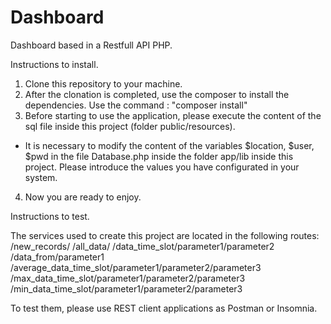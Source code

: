 # Dashboard

Dashboard based in a Restfull API PHP.

Instructions to install.
1. Clone this repository to your machine.
2. After the clonation is completed, use the composer to install the dependencies.
Use the command : "composer install"
3. Before starting to use the application, please execute the content of the sql file inside this project (folder public/resources).
* It is necessary to modify the content of the variables $location, $user, $pwd in the file Database.php inside the folder app/lib inside this project. Please introduce the values you have configurated in your system.
4. Now you are ready to enjoy.



Instructions to test.

The services used to create this project are located in the following routes:
            /new_records/
            /all_data/
            /data_time_slot/parameter1/parameter2
            /data_from/parameter1
            /average_data_time_slot/parameter1/parameter2/parameter3
            /max_data_time_slot/parameter1/parameter2/parameter3
            /min_data_time_slot/parameter1/parameter2/parameter3

To test them, please use REST client applications as Postman or Insomnia.
